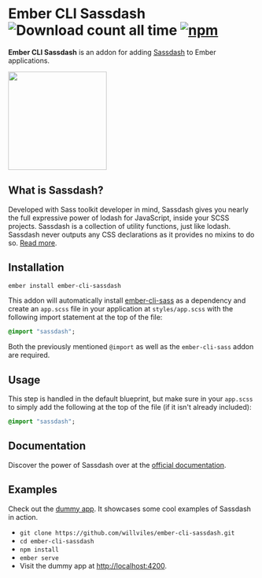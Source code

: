Ember CLI Sassdash ![Download count all time](https://img.shields.io/npm/dt/ember-cli-sassdash.svg) [![npm](https://img.shields.io/npm/v/ember-cli-sassdash.svg)](https://www.npmjs.com/package/ember-cli-sassdash)
======

**Ember CLI Sassdash** is an addon for adding [Sassdash](https://github.com/davidkpiano/sassdash) to Ember applications.

<img src="https://raw.githubusercontent.com/davidkpiano/sassdash/master/sassdash.png" width="200" height="auto">

## What is Sassdash?

Developed with Sass toolkit developer in mind, Sassdash gives you nearly the full expressive power of lodash for JavaScript, inside your SCSS projects. Sassdash is a collection of utility functions, just like lodash. Sassdash never outputs any CSS declarations as it provides no mixins to do so. [Read more](https://github.com/willviles/ember-cli-sassdash).

## Installation

```bash
ember install ember-cli-sassdash
```

This addon will automatically install [ember-cli-sass](https://github.com/aexmachina/ember-cli-sass) as a dependency and create an `app.scss` file in your application at `styles/app.scss` with the following import statement at the top of the file:

```sass
@import "sassdash";
```

Both the previously mentioned `@import` as well as the `ember-cli-sass` addon are required.

## Usage

This step is handled in the default blueprint, but make sure in your `app.scss` to simply add the following at the top of the file (if it isn't already included):

```sass
@import "sassdash";
```

## Documentation

Discover the power of Sassdash over at the [official documentation](http://davidkpiano.github.io/sassdash/sassdoc/index.html).

## Examples

Check out the [dummy app](https://github.com/willviles/ember-cli-sassdash). It showcases some cool examples of Sassdash in action.

* `git clone https://github.com/willviles/ember-cli-sassdash.git`
* `cd ember-cli-sassdash`
* `npm install`
* `ember serve`
* Visit the dummy app at [http://localhost:4200](http://localhost:4200).
